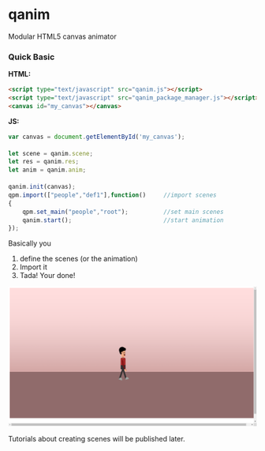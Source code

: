 # qanim
Modular HTML5 canvas animator 

### Quick Basic
**HTML:**
```html
<script type="text/javascript" src="qanim.js"></script>
<script type="text/javascript" src="qanim_package_manager.js"></script>
<canvas id="my_canvas"></canvas>
```
**JS:**
```js
var canvas = document.getElementById('my_canvas');

let scene = qanim.scene;
let res = qanim.res;
let anim = qanim.anim;

qanim.init(canvas);
qpm.import(["people","def1"],function()     //import scenes
{
	qpm.set_main("people","root");          //set main scenes
	qanim.start();                          //start animation
});
```
Basically you 
1. define the scenes (or the animation)
2. Import it
3. Tada! Your done!

![Screenshot](https://raw.githubusercontent.com/JustroX/qanim/master/readme.png)

Tutorials about creating scenes will be published later.
